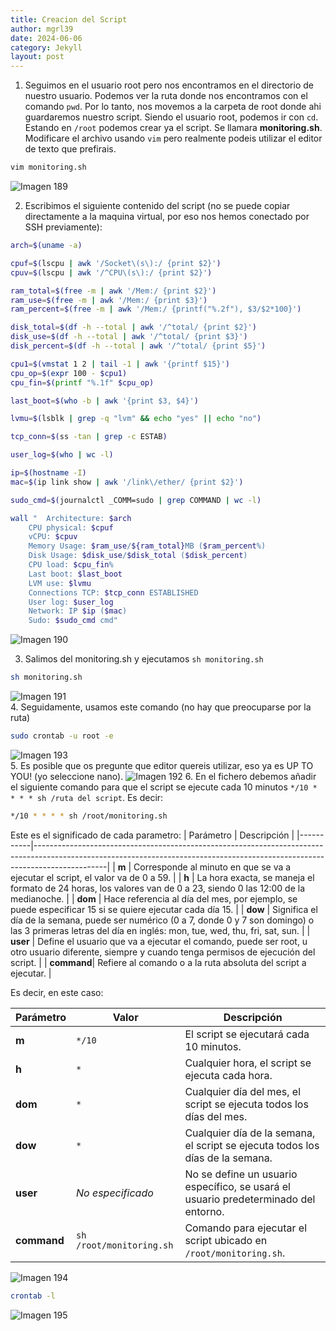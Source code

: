```yaml
---
title: Creacion del Script
author: mgrl39
date: 2024-06-06
category: Jekyll
layout: post
---
```

1. Seguimos en el usuario root pero nos encontramos en el directorio de nuestro usuario. Podemos ver la ruta donde nos encontramos con el comando `pwd`. Por lo tanto, nos movemos a la carpeta de root donde ahi guardaremos nuestro script. Siendo el usuario root, podemos ir con `cd`. Estando en `/root` podemos crear ya el script. Se llamara **monitoring.sh**. Modificare el archivo usando `vim` pero realmente podeis utilizar el editor de texto que prefirais.

```bash
vim monitoring.sh
```

![Imagen 189](https://raw.githubusercontent.com/mgrl39/Born2BeRoot/main/steps/b2br_img_189.png)  


2. Escribimos el siguiente contenido del script (no se puede copiar directamente a la maquina virtual, por eso nos hemos conectado por SSH previamente):

<div>

```sh
arch=$(uname -a)

cpuf=$(lscpu | awk '/Socket\(s\):/ {print $2}')
cpuv=$(lscpu | awk '/^CPU\(s\):/ {print $2}')

ram_total=$(free -m | awk '/Mem:/ {print $2}')
ram_use=$(free -m | awk '/Mem:/ {print $3}')
ram_percent=$(free -m | awk '/Mem:/ {printf("%.2f"), $3/$2*100}')

disk_total=$(df -h --total | awk '/^total/ {print $2}')
disk_use=$(df -h --total | awk '/^total/ {print $3}')
disk_percent=$(df -h --total | awk '/^total/ {print $5}')

cpu1=$(vmstat 1 2 | tail -1 | awk '{printf $15}')
cpu_op=$(expr 100 - $cpu1)
cpu_fin=$(printf "%.1f" $cpu_op)

last_boot=$(who -b | awk '{print $3, $4}')

lvmu=$(lsblk | grep -q "lvm" && echo "yes" || echo "no")

tcp_conn=$(ss -tan | grep -c ESTAB)

user_log=$(who | wc -l)

ip=$(hostname -I)
mac=$(ip link show | awk '/link\/ether/ {print $2}')

sudo_cmd=$(journalctl _COMM=sudo | grep COMMAND | wc -l)

wall "	Architecture: $arch
	CPU physical: $cpuf
	vCPU: $cpuv
	Memory Usage: $ram_use/${ram_total}MB ($ram_percent%)
	Disk Usage: $disk_use/$disk_total ($disk_percent)
	CPU load: $cpu_fin%
	Last boot: $last_boot
	LVM use: $lvmu
	Connections TCP: $tcp_conn ESTABLISHED
	User log: $user_log
	Network: IP $ip ($mac)
	Sudo: $sudo_cmd cmd"
```
</div>

![Imagen 190](https://raw.githubusercontent.com/mgrl39/Born2BeRoot/main/steps/b2br_img_190.png)  

3. Salimos del monitoring.sh y ejecutamos `sh monitoring.sh`
```bash
sh monitoring.sh
```
![Imagen 191](https://raw.githubusercontent.com/mgrl39/Born2BeRoot/main/steps/b2br_img_191.png)  
4. Seguidamente, usamos este comando (no hay que preocuparse por la ruta)
```bash
sudo crontab -u root -e
```
![Imagen 193](https://raw.githubusercontent.com/mgrl39/Born2BeRoot/main/steps/b2br_img_193.png)  
5. Es posible que os pregunte que editor quereis utilizar, eso ya es UP TO YOU! (yo seleccione nano).
![Imagen 192](https://raw.githubusercontent.com/mgrl39/Born2BeRoot/main/steps/b2br_img_192.png) 
6. En el fichero debemos añadir el siguiente comando para que el script se ejecute cada 10 minutos `*/10 * * * * sh /ruta del script`.
Es decir:
```bash
*/10 * * * * sh /root/monitoring.sh
```

Este es el significado de cada parametro:
| Parámetro | Descripción                                                                                                                                                                  |
|-----------|------------------------------------------------------------------------------------------------------------------------------------------------------------------------------|
| **m**     | Corresponde al minuto en que se va a ejecutar el script, el valor va de 0 a 59.                                                                                               |
| **h**     | La hora exacta, se maneja el formato de 24 horas, los valores van de 0 a 23, siendo 0 las 12:00 de la medianoche.                                                             |
| **dom**   | Hace referencia al día del mes, por ejemplo, se puede especificar 15 si se quiere ejecutar cada día 15.                                                                       |
| **dow**   | Significa el día de la semana, puede ser numérico (0 a 7, donde 0 y 7 son domingo) o las 3 primeras letras del día en inglés: mon, tue, wed, thu, fri, sat, sun.               |
| **user**  | Define el usuario que va a ejecutar el comando, puede ser root, u otro usuario diferente, siempre y cuando tenga permisos de ejecución del script.                            |
| **command**| Refiere al comando o a la ruta absoluta del script a ejecutar.                                                                                                              |

Es decir, en este caso:

| Parámetro  | Valor                | Descripción                                                                |
|------------|----------------------|----------------------------------------------------------------------------|
| **m**      | `*/10`               | El script se ejecutará cada 10 minutos.                                    |
| **h**      | `*`                  | Cualquier hora, el script se ejecuta cada hora.                            |
| **dom**    | `*`                  | Cualquier día del mes, el script se ejecuta todos los días del mes.        |
| **dow**    | `*`                  | Cualquier día de la semana, el script se ejecuta todos los días de la semana.|
| **user**   | *No especificado*    | No se define un usuario específico, se usará el usuario predeterminado del entorno. |
| **command**| `sh /root/monitoring.sh` | Comando para ejecutar el script ubicado en `/root/monitoring.sh`.         |


![Imagen 194](https://raw.githubusercontent.com/mgrl39/Born2BeRoot/main/steps/b2br_img_194.png)  

```bash
crontab -l
```

![Imagen 195](https://raw.githubusercontent.com/mgrl39/Born2BeRoot/main/steps/b2br_img_195.png)  
